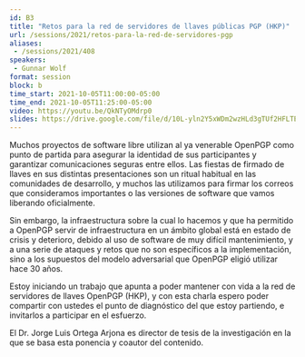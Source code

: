 ```yaml
---
id: B3
title: "Retos para la red de servidores de llaves públicas PGP (HKP)"
url: /sessions/2021/retos-para-la-red-de-servidores-pgp
aliases:
 - /sessions/2021/408
speakers:
 - Gunnar Wolf
format: session
block: b
time_start: 2021-10-05T11:00:00-05:00
time_end: 2021-10-05T11:25:00-05:00
video: https://youtu.be/QkNTyOMdrp0
slides: https://drive.google.com/file/d/10L-yln2Y5xWDm2wzHLd3gTUf2HFLTE1D/view
---
```


Muchos proyectos de software libre utilizan al ya venerable OpenPGP como punto de partida para asegurar la identidad de sus participantes y garantizar comunicaciones seguras entre ellos. Las fiestas de firmado de llaves en sus distintas presentaciones son un ritual habitual en las comunidades de desarrollo, y muchos las utilizamos para firmar los correos que consideramos importantes o las versiones de software que vamos liberando oficialmente.

Sin embargo, la infraestructura sobre la cual lo hacemos y que ha permitido a OpenPGP servir de infraestructura en un ámbito global está en estado de crisis y deterioro, debido al uso de software de muy difícil mantenimiento, y a una serie de ataques y retos que no son específicos a la implementación, sino a los supuestos del modelo adversarial que OpenPGP eligió utilizar hace 30 años.

Estoy iniciando un trabajo que apunta a poder mantener con vida a la red de servidores de llaves OpenPGP (HKP), y con esta charla espero poder compartir con ustedes el punto de diagnóstico del que estoy partiendo, e invitarlos a participar en el esfuerzo.

El Dr. Jorge Luis Ortega Arjona es director de tesis de la investigación en la que se basa esta ponencia y coautor del contenido.

